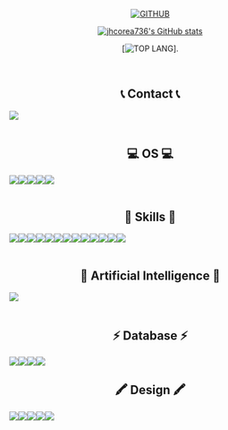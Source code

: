 <div align="center">
     
[![GITHUB](https://hits.seeyoufarm.com/api/count/incr/badge.svg?url=https%3A%2F%2Fgithub.com%2Fjhcorea736&count_bg=%23F29494&title_bg=%232F2E2E&icon=github.svg&icon_color=%23FFFFFF&title=GITHUB&edge_flat=false)](https://github.com/jhcorea736)
     
[![jhcorea736's GitHub stats](https://github-readme-stats.vercel.app/api?username=jhcorea736&theme=nord&hide_border=true&count_private=true)](https://github.com/jhcorea736/github-readme-stats)
     
[![TOP LANG](https://github-readme-stats.vercel.app/api/top-langs/?username=jhcorea736&layout=compact&theme=tokyonight)].
      
<br>
     
## 📞 Contact 📞
<div style="display:flex; flex-direction:row;">
    <a href="mailto:jhcorea736@gmail.com">
        <img src="https://img.shields.io/badge/Gmail-D14836?style=for-the-badge&logo=gmail&logoColor=white&style=flat"> 
    </a>
</div>

<br>
     
## 💻 OS 💻
<div style="display:flex; flex-direction:row;">
    <img src="https://img.shields.io/badge/Android-3DDC84?style=for-the-badge&logo=android&logoColor=white&style=flat">
    <img src="https://img.shields.io/badge/Linux-FCC624?style=for-the-badge&logo=linux&logoColor=black&style=flat">
    <img src="https://img.shields.io/badge/Cent%20OS-262577?style=for-the-badge&logo=CentOS&logoColor=white&style=flat">
    <img src="https://img.shields.io/badge/Kali_Linux-557C94?style=for-the-badge&logo=kali-linux&logoColor=white&style=flat">
    <img src="https://img.shields.io/badge/Ubuntu-E95420?style=for-the-badge&logo=ubuntu&logoColor=white&style=flat">
</div>

<br>

## 🚀 Skills 🚀

<div style="display:flex; flex-direction:row;">
    <img src="https://img.shields.io/badge/C-00599C?style=for-the-badge&logo=c&logoColor=white&style=flat">
    <img src="https://img.shields.io/badge/C%23-239120?style=for-the-badge&logo=c-sharp&logoColor=white&style=flat">
    <img src="https://img.shields.io/badge/Unity-100000?style=for-the-badge&logo=unity&logoColor=white&style=flat">
    <img src="https://img.shields.io/badge/Java-ED8B00?style=for-the-badge&logo=openjdk&logoColor=white&style=flat">
    <img src="https://img.shields.io/badge/Python-3776AB?style=for-the-badge&logo=python&logoColor=white&style=flat">
    <img src="https://img.shields.io/badge/Flask-000000?style=for-the-badge&logo=flask&logoColor=white&style=flat">
    <img src="https://img.shields.io/badge/HTML5-E34F26?style=for-the-badge&logo=html5&logoColor=white&style=flat">
    <img src="https://img.shields.io/badge/CSS3-1572B6?style=for-the-badge&logo=css3&logoColor=white&style=flat">
    <img src="https://img.shields.io/badge/JavaScript-F7DF1E?style=for-the-badge&logo=javascript&logoColor=black&style=flat">
    <img src="https://img.shields.io/badge/Node.js-43853D?style=for-the-badge&logo=node.js&logoColor=white&style=flat">
    <img src="https://img.shields.io/badge/Express.js-404D59?style=for-the-badge&style=flat">
    <img src="https://img.shields.io/badge/React-20232A?style=for-the-badge&logo=react&logoColor=61DAFB&style=flat">
    <img src="https://img.shields.io/badge/React_Native-20232A?style=for-the-badge&logo=react&logoColor=61DAFB&style=flat">
</div>

<br>

## 🤖 Artificial Intelligence 🤖

<div style="display:flex; flex-direction:row;">
    <img src="https://img.shields.io/badge/TensorFlow-FF6F00?style=for-the-badge&logo=tensorflow&logoColor=white&style=flat">
</div>

<br>

## ⚡ Database ⚡

<div style="display:flex; flex-direction:row;">
    <img src="https://img.shields.io/badge/MySQL-005C84?style=for-the-badge&logo=mysql&logoColor=white&style=flat">
    <img src="https://img.shields.io/badge/MariaDB-003545?style=for-the-badge&logo=mariadb&logoColor=white&style=flat">
    <img src="https://img.shields.io/badge/PostgreSQL-316192?style=for-the-badge&logo=postgresql&logoColor=white&style=flat">
    <img src="https://img.shields.io/badge/MongoDB-4EA94B?style=for-the-badge&logo=mongodb&logoColor=white&style=flat">
</div>

## 🖍 Design 🖍

<div style="display:flex; flex-direction:row;">
    <img src="https://img.shields.io/badge/Adobe%20Photoshop-31A8FF?style=for-the-badge&logo=Adobe%20Photoshop&logoColor=black&style=flat">
    <img src="https://img.shields.io/badge/Adobe%20after%20affects-CF96FD?style=for-the-badge&logo=Adobe%20after%20effects&logoColor=393665&style=flat">
    <img src="https://img.shields.io/badge/Adobe%20XD-470137?style=for-the-badge&logo=Adobe%20XD&logoColor=#FF61F6&style=flat">
    <img src="https://img.shields.io/badge/Adobe%20Premiere%20Pro-9999FF?style=for-the-badge&logo=Adobe%20Premiere%20Pro&logoColor=white&style=flat">
    <img src="https://img.shields.io/badge/Adobe%20after%20affects-CF96FD?style=for-the-badge&logo=Adobe%20after%20effects&logoColor=393665&style=flat">
</div>

</div>
